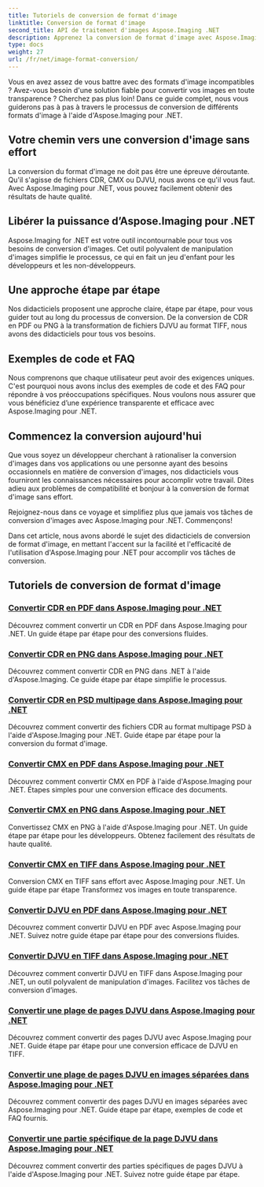 ```yaml
---
title: Tutoriels de conversion de format d'image
linktitle: Conversion de format d'image
second_title: API de traitement d'images Aspose.Imaging .NET
description: Apprenez la conversion de format d'image avec Aspose.Imaging pour .NET. Convertissez CDR, CMX, DJVU et plus encore de manière transparente. Des guides experts pour des résultats impeccables
type: docs
weight: 27
url: /fr/net/image-format-conversion/
---
```


Vous en avez assez de vous battre avec des formats d'image incompatibles ? Avez-vous besoin d'une solution fiable pour convertir vos images en toute transparence ? Cherchez pas plus loin! Dans ce guide complet, nous vous guiderons pas à pas à travers le processus de conversion de différents formats d'image à l'aide d'Aspose.Imaging pour .NET.

## Votre chemin vers une conversion d'image sans effort

La conversion du format d'image ne doit pas être une épreuve déroutante. Qu'il s'agisse de fichiers CDR, CMX ou DJVU, nous avons ce qu'il vous faut. Avec Aspose.Imaging pour .NET, vous pouvez facilement obtenir des résultats de haute qualité.

## Libérer la puissance d’Aspose.Imaging pour .NET

Aspose.Imaging for .NET est votre outil incontournable pour tous vos besoins de conversion d'images. Cet outil polyvalent de manipulation d'images simplifie le processus, ce qui en fait un jeu d'enfant pour les développeurs et les non-développeurs.

## Une approche étape par étape

Nos didacticiels proposent une approche claire, étape par étape, pour vous guider tout au long du processus de conversion. De la conversion de CDR en PDF ou PNG à la transformation de fichiers DJVU au format TIFF, nous avons des didacticiels pour tous vos besoins.

## Exemples de code et FAQ

Nous comprenons que chaque utilisateur peut avoir des exigences uniques. C'est pourquoi nous avons inclus des exemples de code et des FAQ pour répondre à vos préoccupations spécifiques. Nous voulons nous assurer que vous bénéficiez d’une expérience transparente et efficace avec Aspose.Imaging pour .NET.

## Commencez la conversion aujourd'hui

Que vous soyez un développeur cherchant à rationaliser la conversion d'images dans vos applications ou une personne ayant des besoins occasionnels en matière de conversion d'images, nos didacticiels vous fourniront les connaissances nécessaires pour accomplir votre travail. Dites adieu aux problèmes de compatibilité et bonjour à la conversion de format d'image sans effort.

Rejoignez-nous dans ce voyage et simplifiez plus que jamais vos tâches de conversion d'images avec Aspose.Imaging pour .NET. Commençons!

Dans cet article, nous avons abordé le sujet des didacticiels de conversion de format d'image, en mettant l'accent sur la facilité et l'efficacité de l'utilisation d'Aspose.Imaging pour .NET pour accomplir vos tâches de conversion.

## Tutoriels de conversion de format d'image
### [Convertir CDR en PDF dans Aspose.Imaging pour .NET](./convert-cdr-to-pdf/)
Découvrez comment convertir un CDR en PDF dans Aspose.Imaging pour .NET. Un guide étape par étape pour des conversions fluides.
### [Convertir CDR en PNG dans Aspose.Imaging pour .NET](./convert-cdr-to-png/)
Découvrez comment convertir CDR en PNG dans .NET à l'aide d'Aspose.Imaging. Ce guide étape par étape simplifie le processus.
### [Convertir CDR en PSD multipage dans Aspose.Imaging pour .NET](./convert-cdr-to-psd-multipage/)
Découvrez comment convertir des fichiers CDR au format multipage PSD à l'aide d'Aspose.Imaging pour .NET. Guide étape par étape pour la conversion du format d'image.
### [Convertir CMX en PDF dans Aspose.Imaging pour .NET](./convert-cmx-to-pdf/)
Découvrez comment convertir CMX en PDF à l'aide d'Aspose.Imaging pour .NET. Étapes simples pour une conversion efficace des documents.
### [Convertir CMX en PNG dans Aspose.Imaging pour .NET](./convert-cmx-to-png/)
Convertissez CMX en PNG à l'aide d'Aspose.Imaging pour .NET. Un guide étape par étape pour les développeurs. Obtenez facilement des résultats de haute qualité.
### [Convertir CMX en TIFF dans Aspose.Imaging pour .NET](./convert-cmx-to-tiff/)
Conversion CMX en TIFF sans effort avec Aspose.Imaging pour .NET. Un guide étape par étape Transformez vos images en toute transparence.
### [Convertir DJVU en PDF dans Aspose.Imaging pour .NET](./convert-djvu-to-pdf/)
Découvrez comment convertir DJVU en PDF avec Aspose.Imaging pour .NET. Suivez notre guide étape par étape pour des conversions fluides.
### [Convertir DJVU en TIFF dans Aspose.Imaging pour .NET](./convert-djvu-to-tiff/)
Découvrez comment convertir DJVU en TIFF dans Aspose.Imaging pour .NET, un outil polyvalent de manipulation d'images. Facilitez vos tâches de conversion d’images.
### [Convertir une plage de pages DJVU dans Aspose.Imaging pour .NET](./convert-range-of-djvu-pages/)
Découvrez comment convertir des pages DJVU avec Aspose.Imaging pour .NET. Guide étape par étape pour une conversion efficace de DJVU en TIFF.
### [Convertir une plage de pages DJVU en images séparées dans Aspose.Imaging pour .NET](./convert-range-of-djvu-pages-to-separate-images/)
Découvrez comment convertir des pages DJVU en images séparées avec Aspose.Imaging pour .NET. Guide étape par étape, exemples de code et FAQ fournis.
### [Convertir une partie spécifique de la page DJVU dans Aspose.Imaging pour .NET](./convert-specific-portion-of-djvu-page/)
Découvrez comment convertir des parties spécifiques de pages DJVU à l'aide d'Aspose.Imaging pour .NET. Suivez notre guide étape par étape.